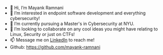 - 👋 Hi, I’m Mayank Ramnani
- 👀 I’m interested in endpoint software development and everything cybersecurity!
- 🌱 I’m currently pursuing a Master's in Cybersecurity at NYU.
- 💞️ I’m looking to collaborate on any cool ideas you might have relating to Linux, Security or just on CTFs! 
- 📫 Message me on [LinkedIn](https://www.linkedin.com/in/mayank-ramnani/) to reach me!
- Github: https://github.com/mayank-ramnani
